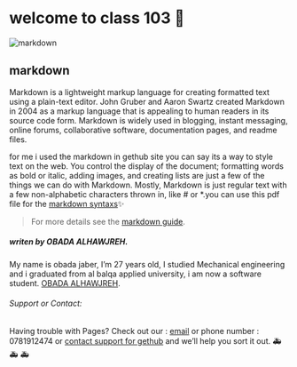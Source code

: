 # welcome to class 103 &#128640;


![markdown](https://upload.wikimedia.org/wikipedia/commons/thumb/4/48/Markdown-mark.svg/1200px-Markdown-mark.svg.png)
## markdown

Markdown is a lightweight markup language for creating formatted text using a plain-text editor. John Gruber and Aaron Swartz created Markdown in 2004 as a markup language that is appealing to human readers in its source code form. Markdown is widely used in blogging, instant messaging, online forums, collaborative software, documentation pages, and readme files.

for me i used the markdown in gethub site you can say its a way to style text on the web. You control the display of the document; formatting words as bold or italic, 
adding images, and creating lists are just a few of the things we can do with Markdown. Mostly, Markdown is just regular text with a few non-alphabetic characters thrown in,
like # or *.you can use this pdf file for the [markdown syntaxs](https://guides.github.com/pdfs/markdown-cheatsheet-online.pdf):sparkles:


>For more details see the [markdown guide](https://www.markdownguide.org/getting-started/).

##### *writen by OBADA ALHAWJREH.*

My name is obada jaber, I’m 27 years old, I studied Mechanical engineering and i graduated from al balqa applied university, i am now a software student. [OBADA ALHAWJREH](https://github.com/Obada-gh). 

###### *Support or Contact:*

Having trouble with Pages? Check out our : [email](obada7jaber7@gmail.com) or phone number : 0781912474 or [contact support for gethub](https://support.github.com/contact) and we’ll help you sort it out. &#x1F691; &#x1F691; &#x1F691;


